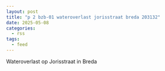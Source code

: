 ```yaml
---
layout: post
title: "p 2 bzb-01 wateroverlast jorisstraat breda 203132"
date: 2025-05-08
categories: 
  - rss
tags: 
  - feed
---
```


Wateroverlast op Jorisstraat in Breda
